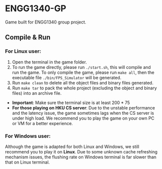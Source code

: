 # ENGG1340-GP
Game built for ENGG1340 group project.
## Compile & Run

### For Linux user:

1. Open the terminal in the game folder.
2. To run the game directly, please run `./start.sh`, this will compile and run the game.
   To only compile the game, please run `make all`, then the executable file `./bin/FPS_Simulator` will be generated.
3. Run `make clean` to delete all the object files and binary files generated.
4. Run `make tar` to pack the whole project (excluding the object and binary files) into an archive file.

- **Important**: Make sure the terminal size is at least 200 * 75
- **For those playing on HKU CS server**: Due to the unstable performance and the latency issue, the game sometimes lags when the CS server is under high load. We recommend you to play the game on your own PC or VM for a better experience.

### For Windows user:

Although the game is adapted for both Linux and Windows, we still recommend you to play it on **Linux**. Due to some unknown cache refreshing mechanism issues, the flushing rate on Windows terminal is far slower than that on Linux terminal.